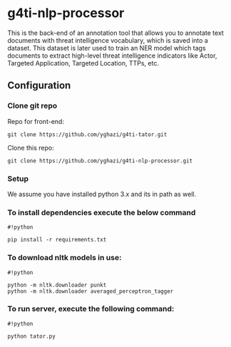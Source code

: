 # g4ti-nlp-processor
This is the back-end of an annotation tool that allows you to annotate text documents with threat intelligence vocabulary, which is saved into a dataset. This dataset is later used to train an NER model which tags documents to extract high-level threat intelligence indicators like Actor, Targeted Application, Targeted Location, TTPs, etc.

## Configuration #

### Clone git repo ###
Repo for front-end:
```
git clone https://github.com/yghazi/g4ti-tator.git
```
Clone this repo:
```
git clone https://github.com/yghazi/g4ti-nlp-processor.git
```
### Setup
We assume you have installed python 3.x and its in path as well.

### To install dependencies execute the below command ###

```
#!python

pip install -r requirements.txt

```

### To download nltk models in use: ###

```
#!python

python -m nltk.downloader punkt
python -m nltk.downloader averaged_perceptron_tagger
```
### To run server, execute the following command: ###
```
#!python

python tator.py
```
